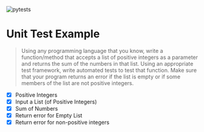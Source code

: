 ![pytests](https://github.com/amajor/software-engineering-test-sample/actions/workflows/main.yml/badge.svg)

# Unit Test Example

> Using any programming language that you know, write a function/method that accepts a list of positive integers as a parameter and returns the sum of the numbers in that list. Using an appropriate test framework, write automated tests to test that function. Make sure that your program returns an error if the list is empty or if some members of the list are not positive integers.

- [x] Positive Integers
- [x] Input a List (of Positive Integers)
- [x] Sum of Numbers
- [x] Return error for Empty List
- [x] Return error for non-positive integers
